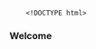 		<!DOCTYPE html>
<html>
	<head>
		<title>Your Title</title>
		<!--CDN For Your Project-->
		<link rel="stylesheet" href="https://cdnjs.cloudflare.com/ajax/libs/twitter-bootstrap/3.3.7/css/bootstrap.css" />
		<script src="https://cdnjs.cloudflare.com/ajax/libs/jquery/3.3.1/jquery.js"></script>
		<script src="https://cdnjs.cloudflare.com/ajax/libs/twitter-bootstrap/3.3.7/js/bootstrap.js"></script>
		<link rel="stylesheet" href="https://cdnjs.cloudflare.com/ajax/libs/font-awesome/4.7.0/css/font-awesome.css" />
		<link rel="stylesheet" href="https://cdnjs.cloudflare.com/ajax/libs/animate.css/3.5.2/animate.min.css" />
		<!--custom-->
		<link rel="stylesheet" href="css/style.css" />
		<script src="js/script.js"></script>
		<!--meta-->
		<meta name="viewport" content="width=device-width, initial-scale=1">
		<meta name="author" content="vivek pandiaraj">
		<meta name="description" content="Your Description">
		<meta name="keywords" content="Your,Key,Words">
	</head>
	<body>
		<div class="container-fluid">
			<div class="row">
				<div class="col-md-12">
					<h3>Welcome</h3>
				</div>
			</div>
			<!--Container End-->
		</div>
	</body>
</html>
